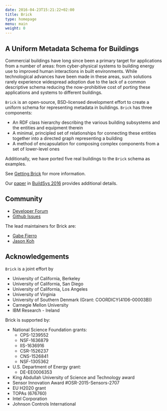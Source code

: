 ```yaml
---
date: 2016-04-23T15:21:22+02:00
title: Brick
type: homepage
menu: main
weight: 0
---
```


## A Uniform Metadata Schema for Buildings

Commercial buildings have long since been a primary target for applications
from a number of areas: from cyber-physical systems to building energy use to
improved human interactions in built environments. While technological advances
have been made in these areas, such solutions rarely experience widespread
adoption due to the lack of a common descriptive schema reducing the
now-prohibitive cost of porting these applications and systems to different
buildings.

`Brick` is an open-source, BSD-licensed development effort to create a uniform
schema for representing metadata in buildings. `Brick` has three
components:

* An RDF class hierarchy describing the various building subsystems and the entities and equipment therein
* A minimal, principled set of relationships for connecting these entities together into a directed graph representing a building
* A method of encapsulation for composing complex components from a set of lower-level ones

Additionally, we have ported five real buildings to the `Brick` schema as examples.

See [Getting Brick](/source) for more information.

Our [paper](/papers/Brick-BuildSys2016.pdf) in [BuildSys 2016](http://buildsys.acm.org/2016/) provides additional details.

## Community

* [Developer Forum](https://groups.google.com/d/forum/brickschema)
* [Github Issues](https://github.com/BuildSysUniformMetadata/GroundTruth/issues)  

The lead maintainers for Brick are:

* [Gabe Fierro](https://people.eecs.berkeley.edu/~gtfierro/)
* [Jason Koh](https://jbkoh.github.io/)


## Acknowledgements

`Brick` is a joint effort by

* University of California, Berkeley
* University of California, San Diego
* University of California, Los Angeles
* University of Virginia
* University of Southern Denmark (Grant: COORDICY(4106-00003B))
* Carnegie Mellon University
* IBM Research - Ireland

Brick is supported by:

- National Science Foundation grants:
    * CPS-1239552
    * NSF-1636879
    * IIS-1636916
    * CSR-1526237
    * CNS-1526841
    * NSF-1305362
- U.S. Department of Energy grant:
    * DE-EE0006353
- King Abdullah University of Science and Technology award
- Sensor Innovation Award #OSR-2015-Sensors-2707
- EU H2020 grant
- TOPAs (676760)
- Intel Corporation
- Johnson Controls International

